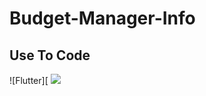 # Budget-Manager-Info

## Use To Code

![Flutter][ <img src="https://img.shields.io/badge/Flutter-02569B?style=for-the-badge&logo=flutter&logoColor=white" />

